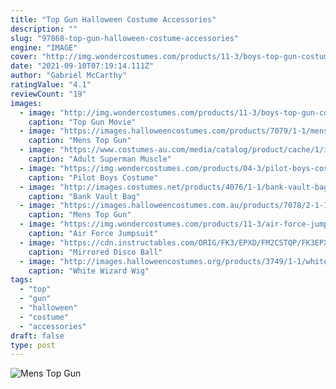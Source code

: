 ```yaml
---
title: "Top Gun Halloween Costume Accessories"
description: ""
slug: "97868-top-gun-halloween-costume-accessories"
engine: "IMAGE"
cover: "http://img.wondercostumes.com/products/11-3/boys-top-gun-costume.jpg"
date: "2021-09-10T07:19:14.111Z"
author: "Gabriel McCarthy"
ratingValue: "4.1"
reviewCount: "19"
images:
  - image: "http://img.wondercostumes.com/products/11-3/boys-top-gun-costume.jpg"
    caption: "Top Gun Movie"
  - image: "https://images.halloweencostumes.com/products/7079/1-1/mens-top-gun-bomber-jacket-new-image.jpg"
    caption: "Mens Top Gun"
  - image: "https://www.costumes-au.com/media/catalog/product/cache/1/image/9df78eab33525d08d6e5fb8d27136e95/v/b/vb3048_3.jpg"
    caption: "Adult Superman Muscle"
  - image: "https://img.wondercostumes.com/products/04-3/pilot-boys-costume.jpg"
    caption: "Pilot Boys Costume"
  - image: "http://images.costumes.net/products/4076/1-1/bank-vault-bag.jpg"
    caption: "Bank Vault Bag"
  - image: "https://images.halloweencostumes.com.au/products/7078/2-1-139279/top-gun-mens-flight-suit-alt-7.jpg"
    caption: "Mens Top Gun"
  - image: "https://img.wondercostumes.com/products/11-3/air-force-jumpsuit-plus-size-costume.jpg"
    caption: "Air Force Jumpsuit"
  - image: "https://cdn.instructables.com/ORIG/FK3/EPXD/FM2CSTQP/FK3EPXDFM2CSTQP.jpg?frame=1"
    caption: "Mirrored Disco Ball"
  - image: "http://images.halloweencostumes.org/products/3749/1-1/white-wizard-wig-and-beard.jpg"
    caption: "White Wizard Wig"
tags:
  - "top"
  - "gun"
  - "halloween"
  - "costume"
  - "accessories"
draft: false
type: post
---
```



![Mens Top Gun](https://images.halloweencostumes.com.au/products/7078/2-1-139279/top-gun-mens-flight-suit-alt-7.jpg "Mens Top Gun")


<!--inArticleAds-->

<!--galleryOne-->


<!--inArticleAds-->

<!--galleryTwo-->


<!--galleryThree-->


